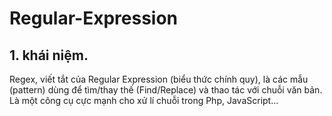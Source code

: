 # Regular-Expression


## 1. khái niệm.

Regex, viết tắt của Regular Expression (biểu thức chính quy), là các mẫu (pattern) dùng để tìm/thay thế (Find/Replace) và thao tác với chuỗi văn bản. Là một công cụ cực mạnh cho xử lí chuỗi trong Php, JavaScript…


